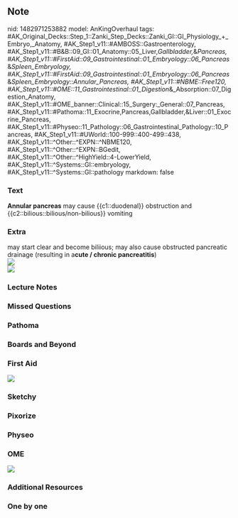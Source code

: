 ## Note
nid: 1482971253882
model: AnKingOverhaul
tags: #AK_Original_Decks::Step_1::Zanki_Step_Decks::Zanki_GI::GI_Physiology_+_Embryo,_Anatomy, #AK_Step1_v11::#AMBOSS::Gastroenterology, #AK_Step1_v11::#B&B::09_GI::01_Anatomy::05_Liver,_Gallbladder,_&_Pancreas, #AK_Step1_v11::#FirstAid::09_Gastrointestinal::01_Embryology::06_Pancreas_&_Spleen_Embryology, #AK_Step1_v11::#FirstAid::09_Gastrointestinal::01_Embryology::06_Pancreas_&_Spleen_Embryology::Annular_Pancreas, #AK_Step1_v11::#NBME::Free120, #AK_Step1_v11::#OME::11_Gastrointestinal::01_Digestion_&_Absorption::07_Digestion_Anatomy, #AK_Step1_v11::#OME_banner::Clinical::15_Surgery:_General::07_Pancreas, #AK_Step1_v11::#Pathoma::11_Exocrine,Pancreas,Gallbladder,&Liver::01_Exocrine_Pancreas, #AK_Step1_v11::#Physeo::11_Pathology::06_Gastrointestinal_Pathology::10_Pancreas, #AK_Step1_v11::#UWorld::100-999::400-499::438, #AK_Step1_v11::^Other::^EXPN::^NBME120, #AK_Step1_v11::^Other::^EXPN::BGedit, #AK_Step1_v11::^Other::^HighYield::4-LowerYield, #AK_Step1_v11::^Systems::GI::embryology, #AK_Step1_v11::^Systems::GI::pathology
markdown: false

### Text
<div>
  <b>Annular pancreas</b> may cause {{c1::duodenal}} obstruction
  and {{c2::bilious::bilious/non-bilious}} vomiting
</div>

### Extra
<div>
  may start clear and become biliious; may also cause obstructed
  pancreatic drainage (resulting in a<b>cute / chronic
  pancreatitis</b>)
</div>
<div><img src="paste-403275954257921.jpg" class="resizer"></div>
<div><img src="paste-23682449670145.jpg" class="resizer"></div>

### Lecture Notes


### Missed Questions


### Pathoma


### Boards and Beyond


### First Aid
<img src="tmph2GkXa.png">

### Sketchy


### Pixorize


### Physeo


### OME
<div class="ome-widget">
  <a href=
  "https://onlinemeded.org/spa/surgery-general/pancreas/acquire?ref=anki">
  <img src="_OME_AnkiFlashcards_Lesson_3.png"></a>
</div>

### Additional Resources


### One by one

